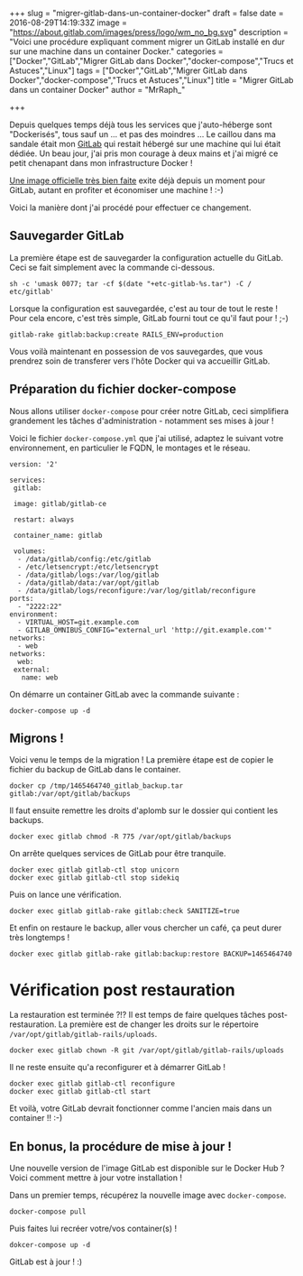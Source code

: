 +++
slug = "migrer-gitlab-dans-un-container-docker"
draft = false
date = 2016-08-29T14:19:33Z
image = "https://about.gitlab.com/images/press/logo/wm_no_bg.svg"
description = "Voici une procédure expliquant comment migrer un GitLab installé en dur sur une machine dans un container Docker."
categories = ["Docker","GitLab","Migrer GitLab dans Docker","docker-compose","Trucs et Astuces","Linux"]
tags = ["Docker","GitLab","Migrer GitLab dans Docker","docker-compose","Trucs et Astuces","Linux"]
title = "Migrer GitLab dans un container Docker"
author = "MrRaph_"

+++

Depuis quelques temps déjà tous les services que j'auto-héberge sont "Dockerisés", tous sauf un ... et pas des moindres ... Le caillou dans ma sandale était mon [GitLab](https://about.gitlab.com/) qui restait hébergé sur une machine qui lui était dédiée. Un beau jour, j'ai pris mon courage à deux mains et j'ai migré ce petit chenapant dans mon infrastructure Docker !

[Une image officielle très bien faite](https://hub.docker.com/r/gitlab/gitlab-ce/) exite déjà depuis un moment pour GitLab, autant en profiter et économiser une machine ! :-)

Voici la manière dont j'ai procédé pour effectuer ce changement.

## Sauvegarder GitLab

La première étape est de sauvegarder la configuration actuelle du GitLab. Ceci se fait simplement avec la commande ci-dessous.

    sh -c 'umask 0077; tar -cf $(date "+etc-gitlab-%s.tar") -C / etc/gitlab'

Lorsque la configuration est sauvegardée, c'est au tour de tout le reste ! Pour cela encore, c'est très simple, GitLab fourni tout ce qu'il faut pour ! ;-)

    gitlab-rake gitlab:backup:create RAILS_ENV=production

Vous voilà maintenant en possession de vos sauvegardes, que vous prendrez soin de transferer vers l'hôte Docker qui va accueillir GitLab.

## Préparation du fichier docker-compose

Nous allons utiliser `docker-compose` pour créer notre GitLab, ceci simplifiera grandement les tâches d'administration - notamment ses mises à jour !

Voici le fichier `docker-compose.yml` que j'ai utilisé, adaptez le suivant votre environnement, en particulier le FQDN, le montages et le réseau.

    version: '2'

    services:
     gitlab:
   
     image: gitlab/gitlab-ce
   
     restart: always
   
     container_name: gitlab
   
     volumes:
      - /data/gitlab/config:/etc/gitlab
      - /etc/letsencrypt:/etc/letsencrypt
      - /data/gitlab/logs:/var/log/gitlab
      - /data/gitlab/data:/var/opt/gitlab
      - /data/gitlab/logs/reconfigure:/var/log/gitlab/reconfigure
    ports:
      - "2222:22"
    environment:
      - VIRTUAL_HOST=git.example.com
      - GITLAB_OMNIBUS_CONFIG="external_url 'http://git.example.com'"
    networks:
      - web
    networks:
      web:
     external:
       name: web

On démarre un container GitLab avec la commande suivante :

    docker-compose up -d


## Migrons !

Voici venu le temps de la migration ! La première étape est de copier le fichier du backup de GitLab dans le container.

`docker cp /tmp/1465464740_gitlab_backup.tar gitlab:/var/opt/gitlab/backups`

Il faut ensuite remettre les droits d'aplomb sur le dossier qui contient les backups.

    docker exec gitlab chmod -R 775 /var/opt/gitlab/backups

On arrête quelques services de GitLab pour être tranquile.

    docker exec gitlab gitlab-ctl stop unicorn
    docker exec gitlab gitlab-ctl stop sidekiq

Puis on lance une vérification.

    docker exec gitlab gitlab-rake gitlab:check SANITIZE=true

Et enfin on restaure le backup, aller vous chercher un café, ça peut durer très longtemps !

    docker exec gitlab gitlab-rake gitlab:backup:restore BACKUP=1465464740

# Vérification post restauration

La restauration est terminée ?!? Il est temps de faire quelques tâches post-restauration. La première est de changer les droits sur le répertoire `/var/opt/gitlab/gitlab-rails/uploads`.

    docker exec gitlab chown -R git /var/opt/gitlab/gitlab-rails/uploads

Il ne reste ensuite qu'a reconfigurer et à démarrer GitLab !

    docker exec gitlab gitlab-ctl reconfigure
    docker exec gitlab gitlab-ctl start

Et voilà, votre GitLab devrait fonctionner comme l'ancien mais dans un container !! :-)

## En bonus, la procédure de mise à jour !

Une nouvelle version de l'image GitLab est disponible sur le Docker Hub ? Voici comment mettre à jour votre installation !

Dans un premier temps, récupérez la nouvelle image avec `docker-compose`.

    docker-compose pull

Puis faites lui recréer votre/vos container(s) !

    dokcer-compose up -d

GitLab est à jour ! :) 